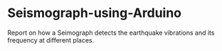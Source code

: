# Seismograph-using-Arduino
Report on how a Seimograph detects the earthquake vibrations and its frequency at different places.
